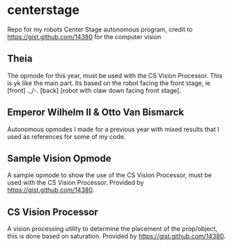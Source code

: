 # centerstage
Repo for my robots Center Stage autonomous program, credit to https://gist.github.com/14380 for the computer vision

## Theia
The opmode for this year, must be used with the CS Vision Processor. This is yk like the main part. Its based on the robot facing the front stage, ie \[front] ._/-. \[back] \[robot with claw down facing front stage].

## Emperor Wilhelm II & Otto Van Bismarck
Autonomous opmodes I made for a previous year with mixed results that I used as references for some of my code.

## Sample Vision Opmode
A sample opmode to show the use of the CS Vision Processor, must be used with the CS Vision Processor. Provided by https://gist.github.com/14380.

## CS Vision Processor
A vision processing utility to determine the placement of the prop/object, this is done based on saturation. Provided by https://gist.github.com/14380.
